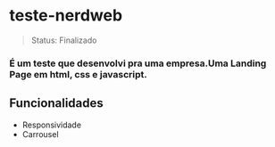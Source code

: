 # teste-nerdweb

> Status: Finalizado

### É um teste que desenvolvi pra uma empresa.Uma Landing Page em html, css e javascript.

## Funcionalidades

+ Responsividade
+ Carrousel

